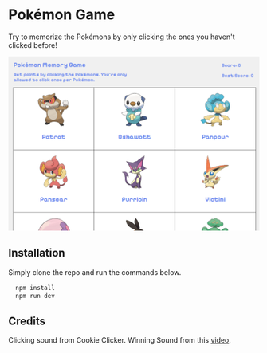 # Pokémon Game

Try to memorize the Pokémons by only clicking the ones you haven't clicked before!

![gamescreenshot](pokemon.png)

## Installation

Simply clone the repo and run the commands below.

```powershell
  npm install
  npm run dev
```

## Credits

Clicking sound from Cookie Clicker. Winning Sound from this [video](https://www.youtube.com/watch?v=nYwAHURPQ-s).
